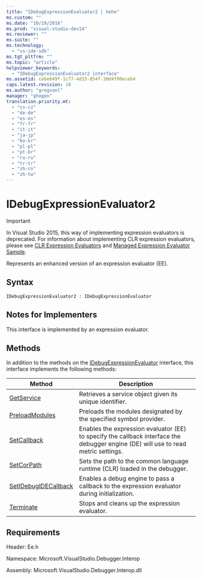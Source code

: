 ```yaml
---
title: "IDebugExpressionEvaluator2 | hehe"
ms.custom: ""
ms.date: "10/19/2016"
ms.prod: "visual-studio-dev14"
ms.reviewer: ""
ms.suite: ""
ms.technology: 
  - "vs-ide-sdk"
ms.tgt_pltfrm: ""
ms.topic: "article"
helpviewer_keywords: 
  - "IDebugExpressionEvaluator2 interface"
ms.assetid: cebe649f-1c77-4d33-854f-30d4f00eceb4
caps.latest.revision: 10
ms.author: "gregvanl"
manager: "ghogen"
translation.priority.mt: 
  - "cs-cz"
  - "de-de"
  - "es-es"
  - "fr-fr"
  - "it-it"
  - "ja-jp"
  - "ko-kr"
  - "pl-pl"
  - "pt-br"
  - "ru-ru"
  - "tr-tr"
  - "zh-cn"
  - "zh-tw"
---
```

# IDebugExpressionEvaluator2
> [!IMPORTANT]
>  In Visual Studio 2015, this way of implementing expression evaluators is deprecated. For information about implementing CLR expression evaluators, please see [CLR Expression Evaluators](https://github.com/Microsoft/ConcordExtensibilitySamples/wiki/CLR-Expression-Evaluators) and [Managed Expression Evaluator Sample](https://github.com/Microsoft/ConcordExtensibilitySamples/wiki/Managed-Expression-Evaluator-Sample).  
  
 Represents an enhanced version of an expression evaluator (EE).  
  
## Syntax  
  
```  
IDebugExpressionEvaluator2 : IDebugExpressionEvaluator  
```  
  
## Notes for Implementers  
 This interface is implemented by an expression evaluator.  
  
## Methods  
 In addition to the methods on the [IDebugExpressionEvaluator](../extensibility-debugger-reference/idebugexpressionevaluator.md) interface, this interface implements the following methods:  
  
|Method|Description|  
|------------|-----------------|  
|[GetService](../extensibility-debugger-reference/idebugexpressionevaluator2--getservice.md)|Retrieves a service object given its unique identifier.|  
|[PreloadModules](../extensibility-debugger-reference/idebugexpressionevaluator2--preloadmodules.md)|Preloads the modules designated by the specified symbol provider.|  
|[SetCallback](../extensibility-debugger-reference/idebugexpressionevaluator2--setcallback.md)|Enables the expression evaluator (EE) to specify the callback interface the debugger engine (DE) will use to read metric settings.|  
|[SetCorPath](../extensibility-debugger-reference/idebugexpressionevaluator2--setcorpath.md)|Sets the path to the common language runtime (CLR) loaded in the debugger.|  
|[SetIDebugIDECallback](../extensibility-debugger-reference/idebugexpressionevaluator2--setidebugidecallback.md)|Enables a debug engine to pass a callback to the expression evaluator during initialization.|  
|[Terminate](../extensibility-debugger-reference/idebugexpressionevaluator2--terminate.md)|Stops and cleans up the expression evaluator.|  
  
## Requirements  
 Header: Ee.h  
  
 Namespace: Microsoft.VisualStudio.Debugger.Interop  
  
 Assembly: Microsoft.VisualStudio.Debugger.Interop.dll